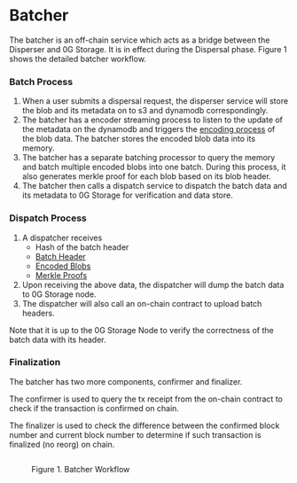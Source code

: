 # Batcher

The batcher is an off-chain service which acts as a bridge between the Disperser and 0G Storage. It is in effect during the Dispersal phase. Figure 1 shows the detailed batcher workflow.

### Batch Process

1. When a user submits a dispersal request, the disperser service will store the blob and its metadata on to s3 and dynamodb correspondingly.
2. The batcher has a encoder streaming process to listen to the update of the metadata on the dynamodb and triggers the [encoding process](../security/encoding.md) of the blob data. The batcher stores the encoded blob data into its memory.
3. The batcher has a separate batching processor to query the memory and batch multiple encoded blobs into one batch. During this process, it also generates merkle proof for each blob based on its blob header.
4. The batcher then calls a dispatch service to dispatch the batch data and its metadata to 0G Storage for verification and data store.

### Dispatch Process

1. A dispatcher receives
   - Hash of the batch header
   - [Batch Header](../data-model.md#batch-header)
   - [Encoded Blobs](../data-model.md#encoded-blob)
   - [Merkle Proofs](../data-model.md#merkle-tree-proof)
2. Upon receiving the above data, the dispatcher will dump the batch data to 0G Storage node.
3. The dispatcher will also call an on-chain contract to upload batch headers.

Note that it is up to the 0G Storage Node to verify the correctness of the batch data with its header.

### Finalization

The batcher has two more components, confirmer and finalizer.

The confirmer is used to query the tx receipt from the on-chain contract to check if the transaction is confirmed on chain.

The finalizer is used to check the difference between the confirmed block number and current block number to determine if such transaction is finalized (no reorg) on chain.

<figure><img src="../../../.gitbook/assets/zg-da-batcher.png" alt=""><figcaption><p>Figure 1. Batcher Workflow</p></figcaption></figure>

